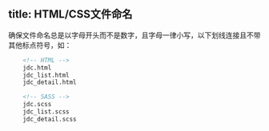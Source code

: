 title: HTML/CSS文件命名
---

确保文件命名总是以字母开头而不是数字，且字母一律小写，以下划线连接且不带其他标点符号，如：

``` html
	<!-- HTML -->
	jdc.html
	jdc_list.html
	jdc_detail.html

	<!-- SASS -->
	jdc.scss
	jdc_list.scss
	jdc_detail.scss
```
